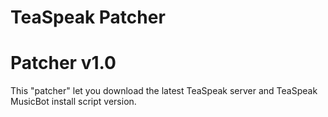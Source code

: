 # TeaSpeak Patcher
# Patcher v1.0

This "patcher" let you download the latest TeaSpeak server and TeaSpeak MusicBot install script version.

